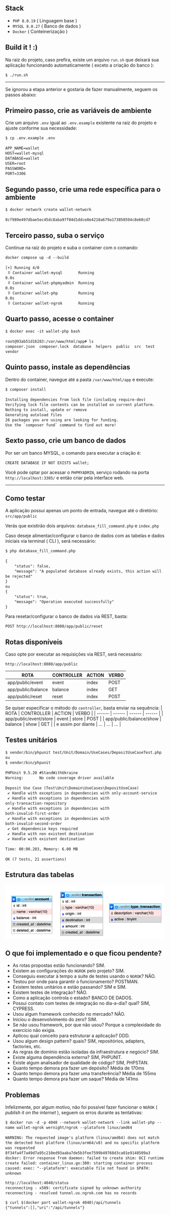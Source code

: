 ## Stack
- `PHP 8.0.19` ( Linguagem base )
- `MYSQL 8.0.27` ( Banco de dados )
- `Docker` ( Conteinerização )

## Build it ! :)
Na raiz do projeto, caso prefira, existe um arquivo `run.sh` que deixará sua aplicação funcionando automaticamente ( exceto a criação do banco ):
```shell
$ ./run.sh
```
--- 

Se ignorou a etapa anterior e gostaria de fazer manualmente, seguem os passos abaixo:

## Primeiro passo, crie as variáveis de ambiente
Crie um arquivo `.env` igual ao `.env.example` existente na raiz do projeto e ajuste conforme sua necessidade:
```
$ cp .env.example .env

APP_NAME=wallet
HOST=wallet-mysql
DATABASE=wallet
USER=root
PASSWORD=
PORT=3306
```

## Segundo passo, crie uma rede específica para o ambiente
```
$ docker network create wallet-network

8cf989e497dbae5ec45dc8aba97f04d1ddce8e4218a679a173850594c8e60cd7
```

## Terceiro passo, suba o serviço
Continue na raiz do projeto e suba o container com o comando:
```
docker compose up -d --build

[+] Running 4/0
 ⠿ Container wallet-mysql       Running                                                                                                      0.0s
 ⠿ Container wallet-phpmyadmin  Running                                                                                                      0.0s
 ⠿ Container wallet-php         Running                                                                                                      0.0s
 ⠿ Container wallet-ngrok       Running
```

## Quarto passo, acesse o container
```
$ docker exec -it wallet-php bash

root@93ab51d16283:/var/www/html/app# ls
composer.json  composer.lock  database	helpers  public  src  test  vendor
```

## Quinto passo, instale as dependências

Dentro do container, navegue até a pasta `/var/www/html/app` e execute:
```shell
$ composer install

Installing dependencies from lock file (including require-dev)
Verifying lock file contents can be installed on current platform.
Nothing to install, update or remove
Generating autoload files
26 packages you are using are looking for funding.
Use the `composer fund` command to find out more!
```

## Sexto passo, crie um banco de dados
Por ser um banco MYSQL, o comando para executar a criação é:
```
CREATE DATABASE IF NOT EXISTS wallet;
```

Você pode optar por acessar o `PHPMYADMIN`, serviço rodando na porta `http://localhost:3305/` e então criar pela interface web.

---

## Como testar
A aplicação possui apenas um ponto de entrada, navegue até o diretório:
`src/app/public`

Verás que existirão dois arquivos:
`database_fill_command.php` e `index.php`

Caso deseje alimentar/configurar o banco de dados com as tabelas e dados iniciais via terminal ( CLI ), será necessário:
```
$ php database_fill_command.php

{
	"status": false,
	"message": "A populated database already exists, this action will be rejected"
}
ou
{
	"status": true,
	"message": "Operation executed successfully"
}
```

Para resetar/configurar o banco de dados via REST, basta:
```
POST http://localhost:8080/app/public/reset
```

## Rotas disponíveis
Caso opte por executar as requisições via REST, será necessário:
```
http://localhost:8080/app/public
```

| ROTA | CONTROLLER | ACTION | VERBO |
| ------ | ------ | ------ | ------ |
| app/public/event | event | index |POST |
| app/public/balance | balance | index | GET |
| app/public/reset | reset | index | POST |

Se quiser especificar o método do `controller`, basta enviar na sequência:
| ROTA | CONTROLLER | ACTION | VERBO |
| ------ | ------ | ------ | ------ |
| app/public/event/store | event | store | POST |
| app/public/balance/show | balance | show | GET |
|  e assim por diante | ... | ... | ... |

## Testes unitários
```
$ vendor/bin/phpunit test/Unit/Domain/UseCases/DepositUseCaseTest.php
ou
$ vendor/bin/phpunit

PHPUnit 9.5.20 #StandWithUkraine
Warning:       No code coverage driver available

Deposit Use Case (Test\Unit\Domain\UseCases\DepositUseCase)
 ✔ Handle with exceptions in dependencies with only·account·service
 ✔ Handle with exceptions in dependencies with only·transaction·repository
 ✔ Handle with exceptions in dependencies with both·invalid·first·order
 ✔ Handle with exceptions in dependencies with both·invalid·second·order
 ✔ Get dependencie keys required
 ✔ Handle with non existent destination
 ✔ Handle with existent destination

Time: 00:00.203, Memory: 6.00 MB

OK (7 tests, 21 assertions)
```

## Estrutura das tabelas
![alt text](https://github.com/zevitagem/wallet-test/blob/main/github/images/schema_sql.png)


## O que foi implementado e o que ficou pendente?

- As rotas propostas estão funcionando? SIM.
- Existem as configurações do `NGROK` pelo projeto? SIM.
- Conseguiu executar à tempo a suíte de testes usando o `NGROK`? NÃO.
- Testou por onde para garantir o funcionamento? POSTMAN.
- Existem testes unitários e estão passando? SIM e SIM.
- Existem testes de integração? NÃO.
- Como a aplicação controla o estado? BANCO DE DADOS.
- Possui contato com testes de integração no dia-a-dia? qual? SIM, CYPRESS.
- Usou algum framework conhecido no mercado? NÃO.
- Iniciou o desenvolvimento do zero? SIM.
- Se não usou framework, por que não usou? Porque a complexidade do exercício não exigia.
- Aplicou qual conceito para estruturar a aplicação? DDD.
- Usou algum design pattern? quais? SIM, repositórios, adapters, factories, etc.
- As regras de domínio estão isoladas da infraestrutura e negócio? SIM.
- Existe alguma dependência externa? SIM, PHPUNIT.
- Existe algum analisador de qualidade de código? SIM, PHPSTAN.
- Quanto tempo demora pra fazer um depósito? Média de 170ms
- Quanto tempo demora pra fazer uma transferência? Média de 155ms
- Quanto tempo demora pra fazer um saque? Média de 141ms

## Problemas
Infelizmente, por algum motivo, não foi possível fazer funcionar o `NGROK` ( *publish it on the internet* ), seguem os erros durante as tentativas:

```
$ docker run -d -p 4040 --network wallet-network --link wallet-php --name wallet-ngrok wernight/ngrok --plataform linux/amd64 

WARNING: The requested image's platform (linux/amd64) does not match the detected host platform (linux/arm64/v8) and no specific platform was requested
8f34fa4f7a49d7a95c210ed93aaba7de5b3fee7599b49768d3ca01e9148509a3
docker: Error response from daemon: failed to create shim: OCI runtime create failed: container_linux.go:380: starting container process caused: exec: "--plataform": executable file not found in $PATH: unknown
```

```
http://localhost:4040/status
reconnecting - x509: certificate signed by unknown authority
reconnecting - resolved tunnel.us.ngrok.com has no records
```

```
$ curl $(docker port wallet-ngrok 4040)/api/tunnels
{"tunnels":[],"uri":"/api/tunnels"}
```